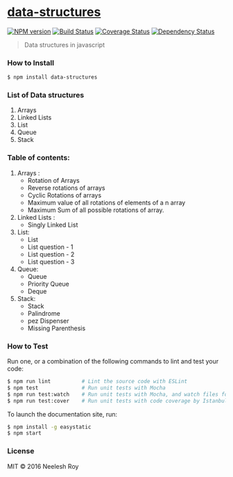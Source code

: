 # [data-structures](https://github.com/neeleshroy/data-structures)

[![NPM version](http://img.shields.io/npm/v/data-structures.svg?style=flat-square)](https://www.npmjs.com/package/data-structures)
[![Build Status](https://travis-ci.org/NeeleshRoy/data-structures.svg?branch=master)](https://travis-ci.org/NeeleshRoy/data-structures)
[![Coverage Status](https://coveralls.io/repos/github/NeeleshRoy/data-structures/badge.svg)](https://coveralls.io/github/NeeleshRoy/data-structures)
[![Dependency Status](http://img.shields.io/david/neeleshroy/data-structures.svg?style=flat-square)](https://david-dm.org/neeleshroy/data-structures)

> Data structures in javascript

### How to Install

```sh
$ npm install data-structures
```

### List of Data structures
1. Arrays
2. Linked Lists
3. List
4. Queue
5. Stack

### Table of contents:
1. Arrays :
    * Rotation of Arrays
    * Reverse rotations of arrays
    * Cyclic Rotations of arrays
    * Maximum value of all rotations of elements of a n array
    * Maximum Sum of all possible rotations of array.
2. Linked Lists : 
    * Singly Linked List
3. List:
    * List
    * List question - 1
    * List question - 2
    * List question - 3
4. Queue:
    * Queue
    * Priority Queue
    * Deque
5. Stack:
    * Stack
    * Palindrome
    * pez Dispenser
    * Missing Parenthesis

### How to Test

Run one, or a combination of the following commands to lint and test your code:

```sh
$ npm run lint          # Lint the source code with ESLint
$ npm test              # Run unit tests with Mocha
$ npm run test:watch    # Run unit tests with Mocha, and watch files for changes
$ npm run test:cover    # Run unit tests with code coverage by Istanbul
```

To launch the documentation site, run:

```sh
$ npm install -g easystatic
$ npm start
```

### License

MIT © 2016 Neelesh Roy
